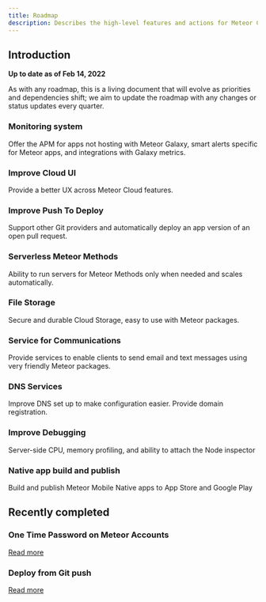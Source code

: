 ```yaml
---
title: Roadmap
description: Describes the high-level features and actions for Meteor Cloud in the near-to-medium term future.
---
```


## Introduction

**Up to date as of Feb 14, 2022**

As with any roadmap, this is a living document that will evolve as priorities and dependencies shift; we aim to update the roadmap with any changes or status updates every quarter.

### Monitoring system
Offer the APM for apps not hosting with Meteor Galaxy, smart alerts specific for Meteor apps, and integrations with Galaxy metrics.

### Improve Cloud UI
Provide a better UX across Meteor Cloud features.

### Improve Push To Deploy 
Support other Git providers and automatically deploy an app version of an open pull request.

### Serverless Meteor Methods
Ability to run servers for Meteor Methods only when needed and scales automatically.

### File Storage
Secure and durable Cloud Storage, easy to use with Meteor packages.

### Service for Communications
Provide services to enable clients to send email and text messages using very friendly Meteor packages.

### DNS Services
Improve DNS set up to make configuration easier.
Provide domain registration.

### Improve Debugging
Server-side CPU, memory profiling, and ability to attach the Node inspector

### Native app build and publish
Build and publish Meteor Mobile Native apps to App Store and Google Play

## Recently completed

### One Time Password on Meteor Accounts
[Read more](https://forums.meteor.com/t/2fa-otp-support-in-meteor-accounts-meteor-cloud/57248)

### Deploy from Git push
[Read more](https://blog.meteor.com/introducing-push-to-deploy-6ea464ee5f33)

